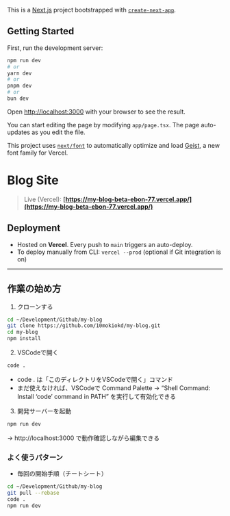 This is a [Next.js](https://nextjs.org) project bootstrapped with [`create-next-app`](https://nextjs.org/docs/app/api-reference/cli/create-next-app).

## Getting Started

First, run the development server:

```bash
npm run dev
# or
yarn dev
# or
pnpm dev
# or
bun dev
```

Open [http://localhost:3000](http://localhost:3000) with your browser to see the result.

You can start editing the page by modifying `app/page.tsx`. The page auto-updates as you edit the file.

This project uses [`next/font`](https://nextjs.org/docs/app/building-your-application/optimizing/fonts) to automatically optimize and load [Geist](https://vercel.com/font), a new font family for Vercel.

# Blog Site

> Live (Vercel): **[https://my-blog-beta-ebon-77.vercel.app/](https://my-blog-beta-ebon-77.vercel.app/)**  

## Deployment
- Hosted on **Vercel**. Every push to `main` triggers an auto-deploy.
- To deploy manually from CLI: `vercel --prod` (optional if Git integration is on)

---

## 作業の始め方
1.	クローンする
```bash
cd ~/Development/Github/my-blog
git clone https://github.com/10mokiokd/my-blog.git
cd my-blog
npm install
```

2.	VSCodeで開く
```bash
code .
```
- code . は「このディレクトリをVSCodeで開く」コマンド
- まだ使えなければ、VSCodeで Command Palette → “Shell Command: Install ‘code’ command in PATH” を実行して有効化できる

3.	開発サーバーを起動
```bash
npm run dev
```
→ http://localhost:3000 で動作確認しながら編集できる

### よく使うパターン
- 毎回の開始手順（チートシート）
```bash
cd ~/Development/Github/my-blog
git pull --rebase
code .
npm run dev
```
